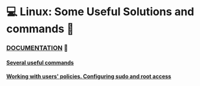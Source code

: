 # :computer: Linux: Some Useful Solutions and commands :pinching_hand:

### [DOCUMENTATION](https://github.com/RuslanSerdiuk/DevOps_Tasks_and_solutions/blob/Documentation/Documentation/Materials/OS.Scripting/Linux_OS.pdf) :eyes:
#### [Several useful commands](https://github.com/RuslanSerdiuk/DevOps_Tasks_and_solutions/tree/Linux/Linux/Several-useful-commands)
#### [Working with users' policies. Configuring sudo and root access](https://github.com/RuslanSerdiuk/DevOps_Tasks_and_solutions/tree/Linux/Linux/Working-with-users'-policies)
